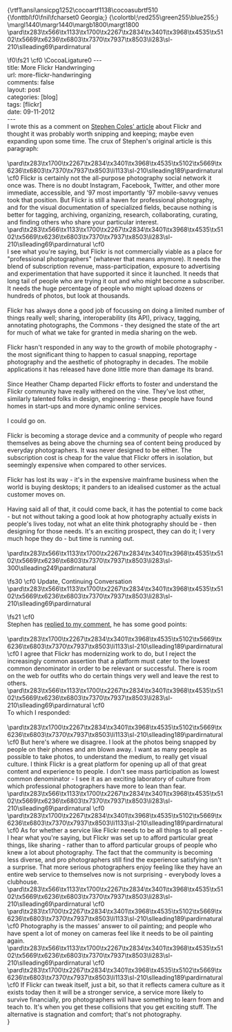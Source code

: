 {\rtf1\ansi\ansicpg1252\cocoartf1138\cocoasubrtf510
{\fonttbl\f0\fnil\fcharset0 Georgia;}
{\colortbl;\red255\green255\blue255;}
\margl1440\margr1440\margb1800\margt1800
\pard\tx283\tx566\tx1133\tx1700\tx2267\tx2834\tx3401\tx3968\tx4535\tx5102\tx5669\tx6236\tx6803\tx7370\tx7937\tx8503\li283\sl-210\slleading69\pardirnatural

\f0\fs21 \cf0 \CocoaLigature0 ---\
title: More Flickr Handwringing\
url: more-flickr-handwringing\
comments: false\
layout: post\
categories: [blog]\
tags: [flickr]\
date: 09-11-2012\
---\
I wrote this as a comment on <a href="http://stewf.tumblr.com/post/35334085915/flickr-is-dead-long-live-flickr">Stephen Coles' article</a> about Flickr and thought it was probably worth snipping and keeping; maybe even expanding upon some time. The crux of Stephen's original article is this paragraph:\
\
\pard\tx283\tx1700\tx2267\tx2834\tx3401\tx3968\tx4535\tx5102\tx5669\tx6236\tx6803\tx7370\tx7937\tx8503\li1133\sl-210\slleading189\pardirnatural
\cf0 Flickr is certainly not the all-purpose photography social network it once was. There is no doubt Instagram, Facebook, Twitter, and other more immediate, accessible, and \'97 most importantly \'97 mobile-savvy venues took that position. But Flickr is still a haven for professional photography, and for the visual documentation of specialized fields, because nothing is better for tagging, archiving, organizing, research, collaborating, curating, and finding others who share your particular interest. \
\pard\tx283\tx566\tx1133\tx1700\tx2267\tx2834\tx3401\tx3968\tx4535\tx5102\tx5669\tx6236\tx6803\tx7370\tx7937\tx8503\li283\sl-210\slleading69\pardirnatural
\cf0 \
I see what you're saying, but Flickr is not commercially viable as a place for "professional photographers" (whatever that means anymore). It needs the blend of subscription revenue, mass-participation, exposure to advertising and experimentation that have supported it since it launched. It needs that long tail of people who are trying it out and who might become a subscriber. It needs the huge percentage of people who might upload dozens or hundreds of photos, but look at thousands. \
\
Flickr has always done a good job of focussing on doing a limited number of things really well; sharing, interoperability (its API), privacy, tagging, annotating photographs, the Commons - they designed the state of the art for much of what we take for granted in media sharing on the web. \
\
Flickr hasn't responded in any way to the growth of mobile photography - the most significant thing to happen to casual snapping, reportage photography and the aesthetic of photography in decades. The mobile applications it has released have done little more than damage its brand.\
\
Since Heather Champ departed Flickr efforts to foster and understand the Flickr community have really withered on the vine. They've lost other, similarly talented folks in design, engineering - these people have found homes in start-ups and more dynamic online services. \
\
I could go on. \
\
Flickr is becoming a storage device and a community of people who regard themselves as being above the churning sea of content being produced by everyday photographers. It was never designed to be either. The subscription cost is cheap for the value that Flickr offers in isolation, but seemingly expensive when compared to other services. \
\
Flickr has lost its way - it's in the expensive mainframe business when the world is buying desktops; it panders to an idealised customer as the actual customer moves on. \
\
Having said all of that, it could come back, it has the potential to come back - but not without taking a good look at how photography actually exists in people's lives today, not what an elite think photography should be - then designing for those needs. It's an exciting prospect, they can do it; I very much hope they do - but time is running out.\
\
\pard\tx283\tx566\tx1133\tx1700\tx2267\tx2834\tx3401\tx3968\tx4535\tx5102\tx5669\tx6236\tx6803\tx7370\tx7937\tx8503\li283\sl-300\slleading249\pardirnatural

\fs30 \cf0 Update, Continuing Conversation\
\pard\tx283\tx566\tx1133\tx1700\tx2267\tx2834\tx3401\tx3968\tx4535\tx5102\tx5669\tx6236\tx6803\tx7370\tx7937\tx8503\li283\sl-210\slleading69\pardirnatural

\fs21 \cf0 \
Stephen has <a href="http://stewf.tumblr.com/post/35334085915/flickr-is-dead-long-live-flickr">replied to my comment</a>, he has some good points:\
\
\pard\tx283\tx1700\tx2267\tx2834\tx3401\tx3968\tx4535\tx5102\tx5669\tx6236\tx6803\tx7370\tx7937\tx8503\li1133\sl-210\slleading189\pardirnatural
\cf0 I agree that Flickr has modernizing work to do, but I reject the increasingly common assertion that a platform must cater to the lowest common denominator in order to be relevant or successful. There is room on the web for outfits who do certain things very well and leave the rest to others.\
\pard\tx283\tx566\tx1133\tx1700\tx2267\tx2834\tx3401\tx3968\tx4535\tx5102\tx5669\tx6236\tx6803\tx7370\tx7937\tx8503\li283\sl-210\slleading69\pardirnatural
\cf0 \
To which I responded:\
\
\pard\tx283\tx1700\tx2267\tx2834\tx3401\tx3968\tx4535\tx5102\tx5669\tx6236\tx6803\tx7370\tx7937\tx8503\li1133\sl-210\slleading189\pardirnatural
\cf0 But here's where we disagree. I look at the photos being snapped by people on their phones and am blown away. I want as many people as possible to take photos, to understand the medium, to really get visual culture. I think Flickr is a great platform for opening up all of that great content and experience to people. I don't see mass participation as lowest common denominator - I see it as an exciting laboratory of culture from which professional photographers have more to lean than fear.\
\pard\tx283\tx566\tx1133\tx1700\tx2267\tx2834\tx3401\tx3968\tx4535\tx5102\tx5669\tx6236\tx6803\tx7370\tx7937\tx8503\li283\sl-210\slleading69\pardirnatural
\cf0 \
\pard\tx283\tx1700\tx2267\tx2834\tx3401\tx3968\tx4535\tx5102\tx5669\tx6236\tx6803\tx7370\tx7937\tx8503\li1133\sl-210\slleading189\pardirnatural
\cf0 As for whether a service like Flickr needs to be all things to all people - I hear what you're saying, but Flickr was set up to afford particular great things, like sharing - rather than to afford particular groups of people who knew a lot about photography. The fact that the community is becoming less diverse, and pro photographers still find the experience satisfying isn't a surprise. That more serious photographers enjoy feeling like they have an entire web service to themselves now is not surprising - everybody loves a clubhouse.\
\pard\tx283\tx566\tx1133\tx1700\tx2267\tx2834\tx3401\tx3968\tx4535\tx5102\tx5669\tx6236\tx6803\tx7370\tx7937\tx8503\li283\sl-210\slleading69\pardirnatural
\cf0 \
\pard\tx283\tx1700\tx2267\tx2834\tx3401\tx3968\tx4535\tx5102\tx5669\tx6236\tx6803\tx7370\tx7937\tx8503\li1133\sl-210\slleading189\pardirnatural
\cf0 Photography is the masses' answer to oil painting; and people who have spent a lot of money on cameras feel like it needs to be oil painting again.\
\pard\tx283\tx566\tx1133\tx1700\tx2267\tx2834\tx3401\tx3968\tx4535\tx5102\tx5669\tx6236\tx6803\tx7370\tx7937\tx8503\li283\sl-210\slleading69\pardirnatural
\cf0 \
\pard\tx283\tx1700\tx2267\tx2834\tx3401\tx3968\tx4535\tx5102\tx5669\tx6236\tx6803\tx7370\tx7937\tx8503\li1133\sl-210\slleading189\pardirnatural
\cf0 If Flickr can tweak itself, just a bit, so that it reflects camera culture as it exists today then it will be a stronger service, a service more likely to survive financially, pro photographers will have something to learn from and teach to. It's when you get these collisions that you get exciting stuff. The alternative is stagnation and comfort; that's not photography.\
}